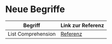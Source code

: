 # Neue Begriffe

| Begriff            | Link zur Referenz                                                              |
|--------------------|--------------------------------------------------------------------------------|
| List Comprehension | [Referenz](https://docs.python.org/3/glossary.html#term-list-comprehension)    |



